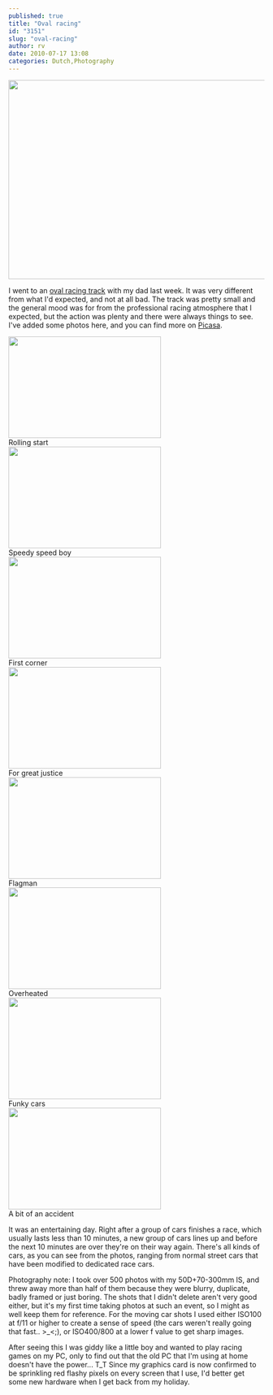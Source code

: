 ```yaml
---
published: true
title: "Oval racing"
id: "3151"
slug: "oval-racing"
author: rv
date: 2010-07-17 13:08
categories: Dutch,Photography
---
```

<a href="https://s3.amazonaws.com/cfwblog/uploads/2010/07/oval.jpg"><img class="aligncenter size-full wp-image-3153" title="OvalSml" src="https://s3.amazonaws.com/cfwblog/uploads/2010/07/ovalsml.jpg" alt="" width="800" height="392" /></a>

I went to an <a href="http://maps.google.com/?ie=UTF8&amp;hq=&amp;hnear=Hometown,+Hoogezand-Hometown,+Groningen,+The+Netherlands&amp;ll=52.859239,7.087469&amp;spn=0.004619,0.009645&amp;t=h&amp;z=17" target="_blank">oval racing track</a> with my dad last week. It was very different from what I'd expected, and not at all bad. The track was pretty small and the general mood was for from the professional racing atmosphere that I expected, but the action was plenty and there were always things to see. I've added some photos here, and you can find more on <a href="http://picasaweb.google.com/rv7021/OvalRacing#" target="_blank">Picasa</a>.

<div class="caption">
<a href="https://s3.amazonaws.com/cfwblog/uploads/2010/07/img_2835.jpg"><img class="size-medium wp-image-3156" title="IMG_2835" src="https://s3.amazonaws.com/cfwblog/uploads/2010/07/img_2835.jpg?w=300" alt="" width="300" height="200" /></a>
<div class="caption-text">Rolling start</div>
</div>

<div class="caption">
<a href="https://s3.amazonaws.com/cfwblog/uploads/2010/07/img_2702.jpg"><img class="size-medium wp-image-3157" title="IMG_2702" src="https://s3.amazonaws.com/cfwblog/uploads/2010/07/img_2702.jpg?w=300" alt="" width="300" height="200" /></a>
<div class="caption-text">Speedy speed boy</div>
</div>

<div class="caption">
<a href="https://s3.amazonaws.com/cfwblog/uploads/2010/07/img_2741.jpg"><img class="size-medium wp-image-3158" title="IMG_2741" src="https://s3.amazonaws.com/cfwblog/uploads/2010/07/img_2741.jpg?w=300" alt="" width="300" height="200" /></a>
<div class="caption-text">First corner</div>
</div>

<div class="caption">
<a href="https://s3.amazonaws.com/cfwblog/uploads/2010/07/img_2622.jpg"><img class="size-medium wp-image-3154" title="IMG_2622" src="https://s3.amazonaws.com/cfwblog/uploads/2010/07/img_2622.jpg?w=300" alt="" width="300" height="200" /></a>
<div class="caption-text">For great justice</div>
</div>

<div class="caption">
<a href="https://s3.amazonaws.com/cfwblog/uploads/2010/07/img_2666.jpg"><img class="size-medium wp-image-3155" title="IMG_2666" src="https://s3.amazonaws.com/cfwblog/uploads/2010/07/img_2666.jpg?w=300" alt="" width="300" height="200" /></a>
<div class="caption-text">Flagman</div>
</div>

<div class="caption">
<a href="https://s3.amazonaws.com/cfwblog/uploads/2010/07/img_2809.jpg"><img class="size-medium wp-image-3159" title="IMG_2809" src="https://s3.amazonaws.com/cfwblog/uploads/2010/07/img_2809.jpg?w=300" alt="" width="300" height="200" /></a>
<div class="caption-text">Overheated</div>
</div>

<div class="caption">
<a href="https://s3.amazonaws.com/cfwblog/uploads/2010/07/img_2995.jpg"><img class="size-medium wp-image-3160" title="IMG_2995" src="https://s3.amazonaws.com/cfwblog/uploads/2010/07/img_2995.jpg?w=300" alt="" width="300" height="200" /></a>
<div class="caption-text">Funky cars</div>
</div>

<div class="caption">
<a href="https://s3.amazonaws.com/cfwblog/uploads/2010/07/img_3112.jpg"><img class="size-medium wp-image-3161" title="IMG_3112" src="https://s3.amazonaws.com/cfwblog/uploads/2010/07/img_3112.jpg?w=300" alt="" width="300" height="200" /></a>
<div class="caption-text">A bit of an accident</div>
</div>

It was an entertaining day. Right after a group of cars finishes a race, which usually lasts less than 10 minutes, a new group of cars lines up and before the next 10 minutes are over they're on their way again. There's all kinds of cars, as you can see from the photos, ranging from normal street cars that have been modified to dedicated race cars.

Photography note: I took over 500 photos with my 50D+70-300mm IS, and threw away more than half of them because they were blurry, duplicate, badly framed or just boring. The shots that I didn't delete aren't very good either, but it's my first time taking photos at such an event, so I might as well keep them for reference. For the moving car shots I used either ISO100 at f/11 or higher to create a sense of speed (the cars weren't really going that fast.. &gt;_&lt;;), or ISO400/800 at a lower f value to get sharp images.

After seeing this I was giddy like a little boy and wanted to play racing games on my PC, only to find out that the old PC that I'm using at home doesn't have the power... T_T Since my graphics card is now confirmed to be sprinkling red flashy pixels on every screen that I use, I'd better get some new hardware when I get back from my holiday.